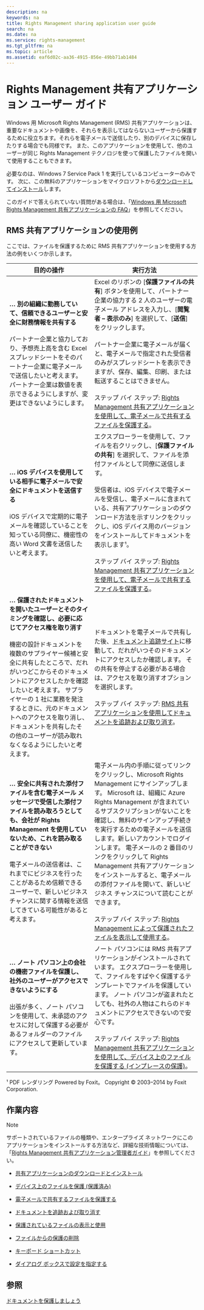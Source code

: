 ```yaml
---
description: na
keywords: na
title: Rights Management sharing application user guide
search: na
ms.date: na
ms.service: rights-management
ms.tgt_pltfrm: na
ms.topic: article
ms.assetid: eaf6d02c-aa36-4915-856e-49bb71ab1484
---
```

# Rights Management 共有アプリケーション ユーザー ガイド
Windows 用 Microsoft Rights Management (RMS) 共有アプリケーションは、重要なドキュメントや画像を、それらを表示してはならないユーザーから保護するために役立ちます。それらを電子メールで送信したり、別のデバイスに保存したりする場合でも同様です。 また、このアプリケーションを使用して、他のユーザーが同じ Rights Management テクノロジを使って保護したファイルを開いて使用することもできます。

必要なのは、Windows 7 Service Pack 1 を実行しているコンピューターのみです。 次に、この無料のアプリケーションをマイクロソフトから[ダウンロードしてインストール](http://go.microsoft.com/fwlink/?LinkId=303970)します。

このガイドで答えられていない質問がある場合は、「[Windows 用 Microsoft Rights Management 共有アプリケーションの FAQ](http://go.microsoft.com/fwlink/?LinkId=303971)」を参照してください。

## <a name="BKMK_SharingExamples"></a>RMS 共有アプリケーションの使用例
ここでは、ファイルを保護するために RMS 共有アプリケーションを使用する方法の例をいくつか示します。

|目的の操作|実行方法|
|---------|--------|
|**… 別の組織に勤務していて、信頼できるユーザーと安全に財務情報を共有する**<br /><br />パートナー企業と協力しており、予想売上高を含む Excel スプレッドシートをそのパートナー企業に電子メールで送信したいと考えます。 パートナー企業は数値を表示できるようにしますが、変更はできないようにします。|Excel のリボンの [**保護ファイルの共有**] ボタンを使用して、パートナー企業の協力する 2 人のユーザーの電子メール アドレスを入力し、[**閲覧者 – 表示のみ**] を選択して、[**送信**] をクリックします。<br /><br />パートナー企業に電子メールが届くと、電子メールで指定された受信者のみがスプレッドシートを表示できますが、保存、編集、印刷、または転送することはできません。<br /><br />ステップ バイ ステップ: [Rights Management 共有アプリケーションを使用して、電子メールで共有するファイルを保護する](../Topic/Protect_a_file_that_you_share_by_email_by_using_the_Rights_Management_sharing_application.md)。|
|**… iOS デバイスを使用している相手に電子メールで安全にドキュメントを送信する**<br /><br />iOS デバイスで定期的に電子メールを確認していることを知っている同僚に、機密性の高い Word 文書を送信したいと考えます。|エクスプローラーを使用して、ファイルを右クリックし、[**保護ファイルの共有**] を選択して、ファイルを添付ファイルとして同僚に送信します。<br /><br />受信者は、iOS デバイスで電子メールを受信し、電子メールに含まれている、共有アプリケーションのダウンロード方法を示すリンクをクリックし、iOS デバイス用のバージョンをインストールしてドキュメントを表示します¹。<br /><br />ステップ バイ ステップ: [Rights Management 共有アプリケーションを使用して、電子メールで共有するファイルを保護する](../Topic/Protect_a_file_that_you_share_by_email_by_using_the_Rights_Management_sharing_application.md)。|
|**… 保護されたドキュメントを開いたユーザーとそのタイミングを確認し、必要に応じてアクセス権を取り消す**<br /><br />機密の設計ドキュメントを複数のサプライヤー候補と安全に共有したところで、だれがいつどこからそのドキュメントにアクセスしたかを確認したいと考えます。 サプライヤーの 1 社に業務を発注するときに、元のドキュメントへのアクセスを取り消し、ドキュメントを共有したその他のユーザーが読み取れなくなるようにしたいと考えます。|ドキュメントを電子メールで共有した後、[ドキュメント追跡サイト](http://go.microsoft.com/fwlink/?LinkId=529562)に移動して、だれがいつそのドキュメントにアクセスしたか確認します。 その共有を停止する必要がある場合は、アクセスを取り消すオプションを選択します。<br /><br />ステップ バイ ステップ: [RMS 共有アプリケーションを使用してドキュメントを追跡および取り消す](../Topic/Track_and_revoke_your_documents_when_you_use_the_RMS_sharing_application.md)。|
|**… 安全に共有された添付ファイルを含む電子メール メッセージで受信した添付ファイルを読み取ろうとしても、会社が Rights Management を使用していないため、これを読み取ることができない**<br /><br />電子メールの送信者は、これまでにビジネスを行ったことがあるため信頼できるユーザーで、新しいビジネス チャンスに関する情報を送信してきている可能性があると考えます。|電子メール内の手順に従ってリンクをクリックし、Microsoft Rights Management にサインアップします。 Microsoft は、組織に Azure Rights Management が含まれているサブスクリプションがないことを確認し、無料のサインアップ手続きを実行するための電子メールを送信します。新しいアカウントでログインします。 電子メールの 2 番目のリンクをクリックして Rights Management 共有アプリケーションをインストールすると、電子メールの添付ファイルを開いて、新しいビジネス チャンスについて読むことができます。<br /><br />ステップ バイ ステップ: [Rights Management によって保護されたファイルを表示して使用する](../Topic/View_and_use_files_that_have_been_protected_by_Rights_Management.md)。|
|**… ノート パソコン上の会社の機密ファイルを保護し、社外のユーザーがアクセスできないようにする**<br /><br />出張が多く、ノート パソコンを使用して、未承認のアクセスに対して保護する必要があるフォルダーのファイルにアクセスして更新しています。|ノート パソコンには RMS 共有アプリケーションがインストールされています。 エクスプローラーを使用して、ファイルをすばやく保護するテンプレートでファイルを保護しています。 ノート パソコンが盗まれたとしても、社外の人物はこれらのドキュメントにアクセスできないので安心です。<br /><br />ステップ バイ ステップ: [Rights Management 共有アプリケーションを使用して、デバイス上のファイルを保護する &#40;インプレースの保護&#41;](../Topic/Protect_a_file_on_a_device__protect_in-place__by_using_the_Rights_Management_sharing_application.md)。|
¹ PDF レンダリング Powered by Foxit。 Copyright © 2003–2014 by Foxit Corporation.

## <a name="BKMK_SharingInstructions"></a>作業内容
> [!NOTE]
> サポートされているファイルの種類や、エンタープライズ ネットワークにこのアプリケーションをインストールする方法など、詳細な技術情報については、「[Rights Management 共有アプリケーション管理者ガイド](../Topic/Rights_Management_sharing_application_administrator_guide.md)」を参照してください。

-   [共有アプリケーションのダウンロードとインストール](https://technet.microsoft.com/library/dn574734.aspx)

-   [デバイス上のファイルを保護 (保護済み)](https://technet.microsoft.com/library/dn574733.aspx)

-   [電子メールで共有するファイルを保護する](https://technet.microsoft.com/library/dn574735.aspx)

-   [ドキュメントを追跡および取り消す](https://technet.microsoft.com/library/dn986611.aspx)

-   [保護されているファイルの表示と使用](https://technet.microsoft.com/library/dn574741.aspx)

-   [ファイルからの保護の削除](https://technet.microsoft.com/library/dn574739.aspx)

-   [キーボード ショートカット](https://technet.microsoft.com/library/dn574737.aspx)

-   [ダイアログ ボックスで設定を指定する](https://technet.microsoft.com/library/dn574738.aspx)

## 参照
[ドキュメントを保護しましょう](http://curah.microsoft.com/60308/protect-your-docs)

